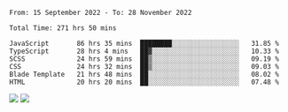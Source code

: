 <!--START_SECTION:waka-->

```text
From: 15 September 2022 - To: 28 November 2022

Total Time: 271 hrs 50 mins

JavaScript       86 hrs 35 mins  ████████░░░░░░░░░░░░░░░░░   31.85 %
TypeScript       28 hrs 4 mins   ██▓░░░░░░░░░░░░░░░░░░░░░░   10.33 %
SCSS             24 hrs 59 mins  ██▒░░░░░░░░░░░░░░░░░░░░░░   09.19 %
CSS              24 hrs 32 mins  ██▒░░░░░░░░░░░░░░░░░░░░░░   09.03 %
Blade Template   21 hrs 48 mins  ██░░░░░░░░░░░░░░░░░░░░░░░   08.02 %
HTML             20 hrs 20 mins  ██░░░░░░░░░░░░░░░░░░░░░░░   07.48 %
```

<!--END_SECTION:waka-->


<picture>
<source 
  srcset="https://github-readme-stats-six-psi-19.vercel.app/api/?username=mikhael7&show_icons=true&count_private=true&hide_border=true&cache_seconds=86400&layout=compact&theme=rose_pine"
  media="(prefers-color-scheme: dark)"
/>
<source
  srcset="https://github-readme-stats-six-psi-19.vercel.app/api/?username=mikhael7&show_icons=true&count_private=true&hide_border=true&cache_seconds=86400&layout=compact&theme=graywhite"
  media="(prefers-color-scheme: light)"
/>
<img src="https://github-readme-stats-six-psi-19.vercel.app/api/?username=mikhael7&show_icons=true&count_private=true&hide_border=true&cache_seconds=86400&layout=compact&theme=rose_pine" />
</picture>

<picture>
<source
  srcset="https://github-readme-stats-six-psi-19.vercel.app/api/top-langs/?username=mikhael7&langs_count=6&show_icons=true&count_private=true&hide_border=true&cache_seconds=86400&layout=compact&theme=rose_pine"
  media="(prefers-color-scheme: dark)"
/>
<source
  srcset="https://github-readme-stats-six-psi-19.vercel.app/api/top-langs/?username=mikhael7&langs_count=6&show_icons=true&count_private=true&hide_border=true&cache_seconds=86400&layout=compact&theme=graywhite"
  media="(prefers-color-scheme: light)"
/>
<img src="https://github-readme-stats-six-psi-19.vercel.app/api/top-langs/?username=mikhael7&langs_count=6&show_icons=true&count_private=true&hide_border=true&cache_seconds=86400&layout=compact&theme=rose_pine" />
</picture>
